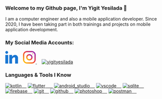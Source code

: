 ### Welcome to my Github page, I'm Yigit Yesilada 👋

I am a computer engineer and also a mobile application developer. Since 2020, I have been taking part in both trainings and projects on mobile application development.

### My Social Media Accounts:

<p dir="auto">
  <a href="https://linkedin.com/in/yigityesilada" rel="nofollow"><img alt="yigityesilada" src="https://github.com/hakanozer/hakanozer/raw/main/social_icon/linked-in-alt.svg" width="40" style="max-width: 100%;"></a>&nbsp; &nbsp;
  <a href="https://instagram.com/hakanozer02" rel="nofollow"><img alt="yigityesilada" src="https://github.com/hakanozer/hakanozer/raw/main/social_icon/instagram.svg" width="40" style="max-width: 100%;">     </a>&nbsp; &nbsp;
  <a href="https://www.youtube.com/@codeboyy" rel="nofollow"><img alt="yigityesilada" src="https://upload.wikimedia.org/wikipedia/commons/thumb/0/09/YouTube_full-color_icon_%282017%29.svg/2560px-YouTube_full-color_icon_%282017%29.svg.png" width="55" style="max-width: 100%;"></a>
</p>

### Languages & Tools I Know

<a href="https://kotlinlang.org/" rel="nofollow"><img alt="kotlin" src="https://upload.wikimedia.org/wikipedia/commons/7/74/Kotlin_Icon.png" width="40" style="max-width: 100%;">&nbsp;&nbsp;&nbsp;&nbsp;</a>
<a href="https://flutter.dev/" rel="nofollow"><img alt="flutter" src="https://github.com/yyigityesiladaa/yyigityesiladaa/blob/main/language_icons/flutter-icon.svg" width="35" style="max-width: 100%;">&nbsp;&nbsp;&nbsp;&nbsp;&nbsp;&nbsp;</a>
<a href="https://developer.android.com/studio" rel="nofollow"><img alt="android_studio" src="https://github.com/yyigityesiladaa/yyigityesiladaa/blob/main/database_and_tool_icons/android_studio.svg" width="40" style="max-width: 100%;">&nbsp;&nbsp;&nbsp;&nbsp;</a>
<a href="https://code.visualstudio.com/" rel="nofollow"><img alt="vscode" src="https://github.com/yyigityesiladaa/yyigityesiladaa/blob/main/database_and_tool_icons/vscode.svg" width="40" style="max-width: 100%;">&nbsp;&nbsp;&nbsp;&nbsp;</a>
<a href="https://sqlite.org/" rel="nofollow"><img alt="sqlite" src="https://github.com/yyigityesiladaa/yyigityesiladaa/blob/main/database_and_tool_icons/sqlite.svg" width="40" style="max-width: 100%;">&nbsp;&nbsp;&nbsp;&nbsp;</a>
<a href="https://firebase.google.com/" rel="nofollow"><img alt="firebase" src="https://github.com/yyigityesiladaa/yyigityesiladaa/blob/main/database_and_tool_icons/firebase.svg" width="40" style="max-width: 100%;">&nbsp;&nbsp;&nbsp;&nbsp;</a>
<a href="https://git-scm.com/" rel="nofollow"><img alt="git" src="https://github.com/yyigityesiladaa/yyigityesiladaa/blob/main/database_and_tool_icons/git.svg" width="40" style="max-width: 100%;">&nbsp;&nbsp;&nbsp;&nbsp;</a>
<a href="https://www.github.com/" rel="nofollow"><img alt="github" src="https://github.com/yyigityesiladaa/yyigityesiladaa/blob/main/database_and_tool_icons/github.svg" width="40" style="max-width: 100%;">&nbsp;&nbsp;&nbsp;&nbsp;</a>
<a href="https://www.photoshop.com/en" rel="nofollow"><img alt="photoshop" src="https://github.com/yyigityesiladaa/yyigityesiladaa/blob/main/database_and_tool_icons/photoshop.svg" width="40" style="max-width: 100%;">&nbsp;&nbsp;&nbsp;&nbsp;</a>
<a href="https://www.postman.com/" rel="nofollow"><img alt="postman" src="https://github.com/yyigityesiladaa/yyigityesiladaa/blob/main/database_and_tool_icons/postman.svg" width="40" style="max-width: 100%;">&nbsp;&nbsp;&nbsp;&nbsp;</a>


